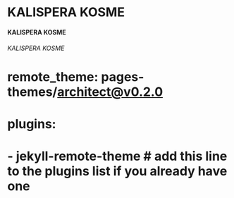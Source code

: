 # KALISPERA KOSME
#### KALISPERA KOSME
###### KALISPERA KOSME
# remote_theme: pages-themes/architect@v0.2.0
# plugins:
# - jekyll-remote-theme # add this line to the plugins list if you already have one
